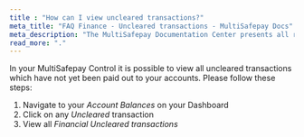 ```yaml
---
title : "How can I view uncleared transactions?"
meta_title: "FAQ Finance - Uncleared transactions - MultiSafepay Docs"
meta_description: "The MultiSafepay Documentation Center presents all relevant information about our Plugins and API. You can also find support pages for Payment Methods, Tools and General Questions as well as the contact details of our Support and Integration Teams."
read_more: "."
---
```


In your MultiSafepay Control it is possible to view all uncleared transactions which have not yet been paid out to your accounts. Please follow these steps:

1. Navigate to your _Account Balances_ on your Dashboard
2. Click on any _Uncleared_ transaction
3. View all _Financial Uncleared transactions_
